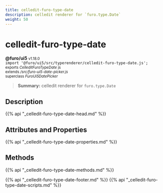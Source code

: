 ```yaml
---
title: celledit-furo-type-date
description: celledit renderer for `furo.type.Date`
weight: 50
---
```


# celledit-furo-type-date
**@furo/ui5** <small>v1.18.0</small>
<br>`import '@furo/ui5/src/typerenderer/celledit-furo-type-date.js';`<small>
<br>exports *CelleditFuroTypeDate* js
<br>extends */src/furo-ui5-date-picker.js*
<br>superclass *FuroUi5DatePicker*</small>

> **Summary:** celledit renderer for `furo.type.Date`

## Description



{{% api "_celledit-furo-type-date-head.md" %}}

## Attributes and Properties
{{% api "_celledit-furo-type-date-properties.md" %}}




## Methods
{{% api "_celledit-furo-type-date-methods.md" %}}






{{% api "_celledit-furo-type-date-footer.md" %}}
{{% api "_celledit-furo-type-date-scripts.md" %}}
